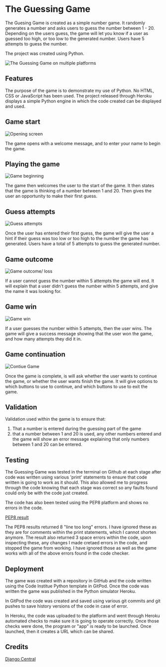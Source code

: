 # The Guessing Game

The Guesing Game is created as a simple number game. It randomly generates a number and asks users to guess the number between 1 - 20. Depending on the users guess, the game will let you know if a user as guessed too high, or too low to the generated number. Users have 5 attempts to guess the number. 

The project was created using Python. 

![The Guessing Game on multiple platforms](assets/images/Multiscreen%20image.png)

## Features

The purpose of the game is to demonstrate my use of Python. No HTML, CSS or JavaScript has been used. The project released through Heroku displays a simple Python engine in which the code created can be displayed and used. 

## Game start

![Opening screen](assets/images/Start%20screen.png)

The game opens with a welcome message, and to enter your name to begin the game. 

## Playing the game

![Game beginning](assets/images/game%20beginnning.png)

The game then welcomes the user to the start of the game. It then states that the game is thinking of a number between 1 and 20. Then gives the user an opportunity to make their first guess. 

## Guess attempts

![Guess attempts](/assets/images/first%20guess.png)

Once the user has entered their first guess, the game will give the user a hint if their guess was too low or too high to the number the game has generated. Users have a total of 5 attempts to guess the generated number. 

## Game outcome

![Game outcome/ loss](assets/images/game%20outcome.png)

If a user cannot guess the number within 5 attempts the game will end. It will explain that a user didn't guess the number within 5 attempts, and give the name it was looking for. 

## Game win

![Game win](assets/images/Game%20win.png)

If a user guesses the number within 5 attempts, then the user wins. The game will give a success message showing that the user won the game, and how many attempts they did it in.

## Game continuation

![Contiue Game](assets/images/continue%20game.jpg)

Once the game is complete, is will ask whether the user wants to continue the game, or whether the user wants finish the game. It will give options to which buttons to use to continue, and which buttons to use to exit the game. 

## Validation

Validation used within the game is to ensure that:

1) That a number is entered during the guessing part of the game
2) that a number between 1 and 20 is used, any other numbers entered and the game will show an error message explaining that only numbers between 1 and 20 can be entered. 

## Testing

The Guessing Game was tested in the terminal on Github at each stage after code was written using various 'print' statements to ensure that code written is going to work as it should. This also allowed me to progress through the code knowing that each stage was correct so any faults found could only be with the code just created. 

The code has also been tested using the PEP8 platform and shows no errors in the code. 

[PEP8 result](/assets/images/PEP8%20results.jpg)

The PEP8 results returned 8 "line too long" errors. I have ignored these as they are for comments within the print statements, which I cannot shorten anymore. 
The result also returned 3 space errors within the code, upon inspecting these, any changes I made cretaed errors in the code, and stopped the game from working. I have ignored those as well as the game works with all of the above errors found in the code checker. 

## Deployment

The game was created with a repository in GitHub and the code written using the Code Institue Python template in GitPod.
Once the code was written the game was published in the Python simulator Heroku. 

In GitPod the code was created and saved using various git commits and git pushes to save history versions of the code in case of error. 

In Heroku, the code was uploaded to the platform and went through Heroku automated checks to make sure it is going to operate correctly. Once those checks were done, the program or "app" is ready to be launched. Once launched, then it creates a URL which can be shared. 

## Credits

[Django Central](https://djangocentral.com/creating-a-guessing-game-in-python/)